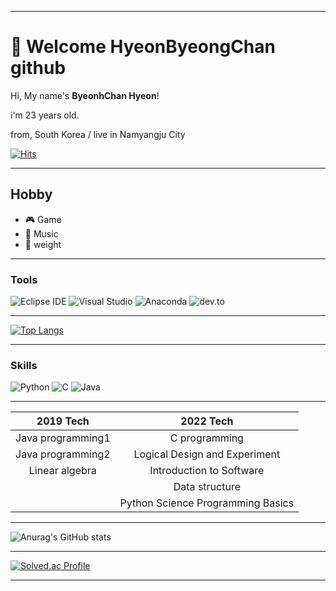 ___
# 🙌 Welcome HyeonByeongChan github
Hi, My name's **ByeonhChan Hyeon**!

i'm 23 years old.

from, South Korea / live in Namyangju City

[![Hits](https://hits.seeyoufarm.com/api/count/incr/badge.svg?url=https%3A%2F%2Fgithub.com%2FHyeonByeongChan&count_bg=%232359C9&title_bg=%23070707&icon=&icon_color=%23E7E7E7&title=hits&edge_flat=false)](https://hits.seeyoufarm.com)
___
## Hobby

- 🎮 Game
- 🎵 Music
- 💪 weight
___
### Tools
![Eclipse IDE](https://img.shields.io/badge/Eclipse%20IDE-2C2255.svg?&style=for-the-badge&logo=Eclipse%20IDE&logoColor=white)
![Visual Studio](https://img.shields.io/badge/Visual%20Studio-5C2D91.svg?&style=for-the-badge&logo=Visual%20Studio&logoColor=white)
![Anaconda](https://img.shields.io/badge/Anaconda-44A833.svg?&style=for-the-badge&logo=Anaconda&logoColor=white)
![dev.to](https://img.shields.io/badge/dev.to-0A0A0A.svg?&style=for-the-badge&logo=dev.to&logoColor=white)
___
[![Top Langs](https://github-readme-stats.vercel.app/api/top-langs/?username=HyeonByeongChan&layout=compact)](https://github.com/anuraghazra/github-readme-stats)
___
### Skills
![Python](https://img.shields.io/badge/Python-3776AB.svg?&style=for-the-badge&logo=Python&logoColor=white)
![C](https://img.shields.io/badge/C-A8B9CC.svg?&style=for-the-badge&logo=C&logoColor=white)
![Java](https://img.shields.io/badge/Java-007396.svg?&style=for-the-badge&logo=Java&logoColor=white)

___

<!--Table-->
|2019 Tech|2022 Tech|
|:--:|:--:|
|Java programming1|C  programming|
|Java programming2|Logical Design and Experiment|
|Linear algebra|Introduction to Software|
| |Data structure|
| |Python Science Programming Basics|
___
![Anurag's GitHub stats](https://github-readme-stats.vercel.app/api?username=HyeonByeongChan&show_icons=true&theme=radical)
___
[![Solved.ac Profile](http://mazassumnida.wtf/api/v2/generate_badge?boj=hbc46850)](https://solved.ac/hbc46850/)
___
